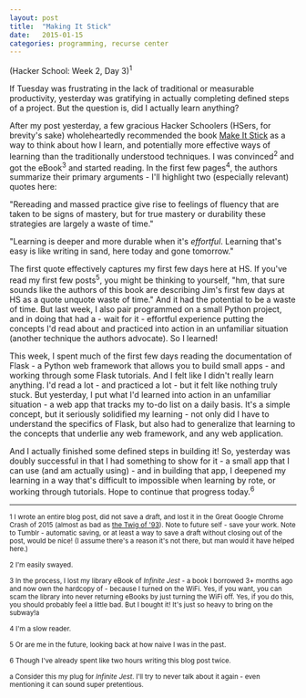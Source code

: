 ```yaml
---
layout: post
title:  "Making It Stick"
date:   2015-01-15
categories: programming, recurse center
---
```


(Hacker School: Week 2, Day 3)<sup>1</sup>

If Tuesday was frustrating in the lack of traditional or measurable productivity, yesterday was gratifying in actually completing defined steps of a project. But the question is, did I actually learn anything?

After my post yesterday, a few gracious Hacker Schoolers (HSers, for brevity's sake) wholeheartedly recommended the book [Make It Stick](http://www.amazon.com/Make-It-Stick-Successful-Learning/dp/0674729013) as a way to think about how I learn, and potentially more effective ways of learning than the traditionally understood techniques. I was convinced<sup>2</sup> and got the eBook<sup>3</sup> and started reading. In the first few pages<sup>4</sup>, the authors summarize their primary arguments - I'll highlight two (especially relevant) quotes here:

"Rereading and massed practice give rise to feelings of fluency that are taken to be signs of mastery, but for true mastery or durability these strategies are largely a waste of time."

"Learning is deeper and more durable when it's _effortful_. Learning that's easy is like writing in sand, here today and gone tomorrow."

The first quote effectively captures my first few days here at HS. If you've read my first few posts<sup>5</sup>, you might be thinking to yourself, "hm, that sure sounds like the authors of this book are describing Jim's first few days at HS as a quote unquote waste of time." And it had the potential to be a waste of time. But last week, I also pair programmed on a small Python project, and in doing that had a - wait for it - effortful experience putting the concepts I'd read about and practiced into action in an unfamiliar situation (another technique the authors advocate). So I learned!

This week, I spent much of the first few days reading the documentation of Flask - a Python web framework that allows you to build small apps - and working through some Flask tutorials. And I felt like I didn't really learn anything. I'd read a lot - and practiced a lot - but it felt like nothing truly stuck. But yesterday, I put what I'd learned into action in an unfamiliar situation - a web app that tracks my to-do list on a daily basis. It's a simple concept, but it seriously solidified my learning - not only did I have to understand the specifics of Flask, but also had to generalize that learning to the concepts that underlie any web framework, and any web application.

And I actually finished some defined steps in building it! So, yesterday was doubly successful in that I had something to show for it - a small app that I can use (and am actually using) - and in building that app, I deepened my learning in a way that's difficult to impossible when learning by rote, or working through tutorials. Hope to continue that progress today.<sup>6</sup>

* * *

<sup>1 I wrote an entire blog post, did not save a draft, and lost it in the Great Google Chrome Crash of 2015 (almost as bad as [the Twig of '93](http://youtu.be/ynzcUw9wv0E?t=45s)). Note to future self - save your work. Note to Tumblr - automatic saving, or at least a way to save a draft without closing out of the post, would be nice! (I assume there's a reason it's not there, but man would it have helped here.)</sup>

<sup>2 I'm easily swayed.</sup>

<sup>3 In the process, I lost my library eBook of _Infinite Jest_ - a book I borrowed 3+ months ago and now own the hardcopy of - because I turned on the WiFi. Yes, if you want, you can scam the library into never returning eBooks by just turning the WiFi off. Yes, if you do this, you should probably feel a little bad. But I bought it! It's just so heavy to bring on the subway!</sup><sup>a</sup>

<sup>4 I'm a slow reader.</sup>

<sup>5 Or are me in the future, looking back at how naive I was in the past.</sup>

<sup>6 Though I've already spent like two hours writing this blog post twice.</sup>

<sup>a Consider this my plug for _Infinite Jest_. I'll try to never talk about it again - even mentioning it can sound super pretentious.</sup>